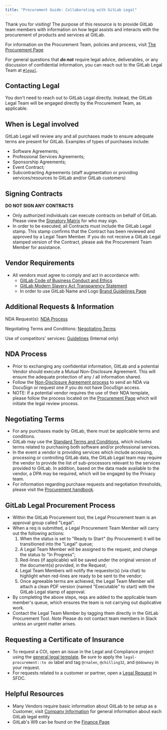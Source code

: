 ```yaml
---
title: "Procurement Guide: Collaborating with GitLab Legal"
---
```


Thank you for visiting! The purpose of this resource is to provide GitLab team members with information on how legal assists and interacts with the procurement of products and services at GitLab.

For information on the Procurement Team, policies and process, visit [The Procurement Page](/handbook/finance/procurement/)

For general questions that ***do not*** require legal advice, deliverables, or any discussion of confidential information, you can reach out to the GitLab Legal Team at *[`#legal`](https://gitlab.slack.com/archives/legal)*.

## Contacting Legal

You don't need to reach out to GitLab Legal directly. Instead, the GitLab Legal Team will be engaged directly by the Procurement Team, as applicable.

## When is Legal involved

GitLab Legal will review any and all purchases made to ensure adequate terms are present for GitLab. Examples of types of purchases include:

- Software Agreements;
- Professional Services Agreements;
- Sponsorship Agreements;
- Event Contract;
- Subcontracting Agreements (staff augmentation or providing services/resources to GitLab and/or GitLab customers)

## Signing Contracts

**DO NOT SIGN ANY CONTRACTS**

- Only authorized individuals can execute contracts on behalf of GitLab. Please view the [Signatory Matrix](/handbook/finance/authorization-matrix/#authorization-matrix) for who may sign.
- In order to be executed, all Contracts must include the GitLab Legal stamp. This stamp confirms that the Contract has been reviewed and approved by a Legal Team Member. If you do not receive a GitLab Legal stamped version of the Contract, please ask the Procurement Team Member for assistance.

## Vendor Requirements

- All vendors must agree to comply and act in accordance with:
    - [GitLab Code of Business Conduct and Ethics](https://ir.gitlab.com/static-files/7d8c7eb3-cb17-4d68-a607-1b7a1fa1c95d)
    - [GitLab Modern Slavery Act Transparency Statement](/handbook/legal/modern-slavery-act-transparency-statement/)
    - In order to use GitLab Name and Logo [Brand Guidelines Page](/handbook/marketing/brand-and-product-marketing/brand/brand-activation/trademark-guidelines/)


## Additional Requests & Information

NDA Request(s): [NDA Process](/handbook/legal/procurement-guide-collaborating-with-gitlab-legal/#nda-process)

Negotiating Terms and Conditions: [Negotiating Terms](/handbook/legal/procurement-guide-collaborating-with-gitlab-legal/#negotiating-terms)

Use of competitors' services: [Guidelines](https://internal.gitlab.com/handbook/legal-and-corporate-affairs/legal-and-compliance/productguidance/) (Internal only)

## NDA Process

- Prior to exchanging any confidential information, GitLab and a potential Vendor should execute a Mutual Non-Disclosure Agreement. This will ensure the adequate protection of any / all information shared.
- Follow the [Non-Disclosure Agreement process](/handbook/legal/NDA/) to send an NDA via DocuSign or request one if you do not have DocuSign access.
- NOTE: If a potential vendor requires the use of their NDA template, please follow the process located on the [Procurement Page](/handbook/finance/procurement/) which will initiate the legal review process.

## Negotiating Terms

- For any purchases made by GitLab, there must be applicable terms and conditions.
- GitLab may use the [Standard Terms and Conditions](/handbook/finance/procurement/vendor-guidelines/#standard-vendor-terms-and-conditions), which includes terms related to purchasing both software and/or professional services.
- In the event a vendor is providing services which include accessing, processing or controlling GitLab data, the GitLab Legal team may require the vendor to provide the list of sub-processors relevant to the services provided to GitLab. In addition, based on the data made available to the vendor, a DPA may be required, which will be engaged by the Privacy team.
- For information regarding purchase requests and negotiation thresholds, please visit the [Procurement handbook](/handbook/finance/procurement/).

## GitLab Legal Procurement Process

- Within the GitLab Procurement tool, the Legal Procurement team is an approval group called "Legal".
- When a req is submitted, a Legal Procurement Team Member will carry out the following actions:
    1. When the status is set to "Ready to Start" (by Procurement) it will be transitioned into the "Legal" queue;
    1. A Legal Team Member will be assigned to the request, and change the status to "In Progress";
    1. Red-lines (if applicable) will be saved under the original version of the document(s) provided, in the Request;
    1. Legal Team Members will notify the requestor(s) (via chat) to highlight when red-lines are ready to be sent to the vendor;
    1. Once agreeable terms are achieved, the Legal Team Member will attach a clean PDF version (named "Executable" to start) with the GitLab Legal stamp of approval.
- By completing the above steps, reqs are added to the applicable team member's queue, which ensures the team is not carrying out duplicative work.
- Contact the Legal Team Member by tagging them directly in the GitLab Procurement Tool. *Note* Please do not contact team members in Slack unless an urgent matter arises.

## Requesting a Certificate of Insurance

- To request a COI, open an issue in the Legal and Compliance project using the [general legal template](https://gitlab.com/gitlab-com/legal-and-compliance/-/issues/new?issuable_template=general-legal-template&_gl=1*1aumr6r*_ga*MTc1Mjg0Mzg3NS4xNjc1NzE0NjA5*_ga_ENFH3X7M5Y*MTY3NjQ4OTU3Ny4xMC4xLjE2NzY0ODk2ODkuMC4wLjA). Be sure to apply the `legal-procurement::to do` label and tag `@rnalen`, `@chilling32`, and `@ddowney` in your request.
- For requests related to a customer or partner, open a [Legal Request](/handbook/legal/customer-negotiations/#how-to-reach-legal) in SFDC.

## Helpful Resources

- Many Vendors require basic information about GitLab to be setup as a Customer, visit [Company Information](https://gitlab.com/gitlab-com/finance/wikis/company-information) for general information about each GitLab legal entity
- GitLab's W9 can be found on the [Finance Page](/handbook/finance/#forms)
